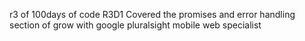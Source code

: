 
r3 of 100days of code 
R3D1 
Covered the promises and error handling section of grow with google pluralsight mobile web specialist
